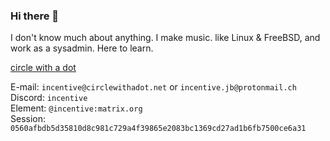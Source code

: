 ### Hi there 👋

I don't know much about anything. I make music. like Linux & FreeBSD, and work as a sysadmin. Here to learn.
  
[circle with a dot](https://circlewithadot.net)

E-mail: `incentive@circlewithadot.net` or `incentive.jb@protonmail.ch`  
Discord: `incentive`  
Element: `@incentive:matrix.org`  
Session: `0560afbdb5d35810d8c981c729a4f39865e2083bc1369cd27ad1b6fb7500ce6a31`
